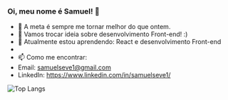 ### Oi, meu nome é Samuel! 👋

<!--
**nihilboy1/nihilboy1** is a ✨ _special_ ✨ repository because its `README.md` (this file) appears on your GitHub profile.
Here are some ideas to get you started:
-->

- 🔭 A meta é sempre me tornar melhor do que ontem.
- 💬 Vamos trocar ideia sobre desenvolvimento Front-end! :)
- 🌱 Atualmente estou aprendendo: React e desenvolvimento Front-end
- 
- 📫 Como me encontrar: 
- Email: samuelseve1@gmail.com
- LinkedIn: https://www.linkedin.com/in/samuelseve1/


![Top Langs](https://github-readme-stats.vercel.app/api/top-langs/?username=Nihilboy1)


